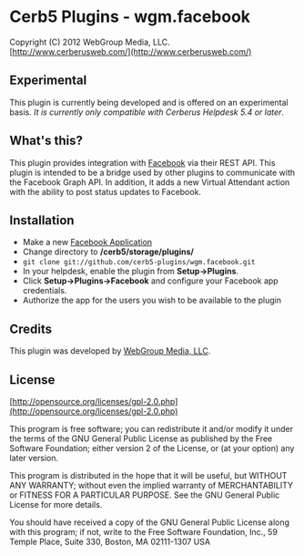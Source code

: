 Cerb5 Plugins - wgm.facebook
===========================================
Copyright (C) 2012 WebGroup Media, LLC.  
[http://www.cerberusweb.com/](http://www.cerberusweb.com/)  

Experimental
------------
This plugin is currently being developed and is offered on an experimental basis.  _It is currently only compatible with Cerberus Helpdesk 5.4 or later_.

What's this?
------------
This plugin provides integration with [Facebook](http://www.facebook.com/) via their REST API. This plugin is intended to be a bridge used by other plugins to communicate with the Facebook Graph API. In addition, it adds a new Virtual Attendant action with the ability to post status updates to Facebook.

Installation
------------
* Make a new [Facebook Application](https://developers.facebook.com/apps)
* Change directory to **/cerb5/storage/plugins/**
* `git clone git://github.com/cerb5-plugins/wgm.facebook.git`
* In your helpdesk, enable the plugin from **Setup->Plugins**.
* Click **Setup->Plugins->Facebook** and configure your Facebook app credentials.
* Authorize the app for the users you wish to be available to the plugin

Credits
-------
This plugin was developed by [WebGroup Media, LLC](http://www.cerberusweb.com/).

License
-------

[http://opensource.org/licenses/gpl-2.0.php](http://opensource.org/licenses/gpl-2.0.php)  

This program is free software; you can redistribute it and/or modify it under the terms of the GNU General Public License as published by the Free Software Foundation; either version 2 of the License, or (at your option) any later version.

This program is distributed in the hope that it will be useful, but WITHOUT ANY WARRANTY; without even the implied warranty of MERCHANTABILITY or FITNESS FOR A PARTICULAR PURPOSE. See the GNU General Public License for more details.

You should have received a copy of the GNU General Public License along with this program; if not, write to the Free Software Foundation, Inc., 59 Temple Place, Suite 330, Boston, MA 02111-1307 USA
